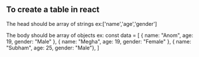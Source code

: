 ## To create a table in react

The head should be array of strings
ex:['name','age','gender']

The body should be array of objects
ex: const data = [
  { name: "Anom", age: 19, gender: "Male" },
  { name: "Megha", age: 19, gender: "Female" },
  { name: "Subham", age: 25, gender: "Male"},
]
 